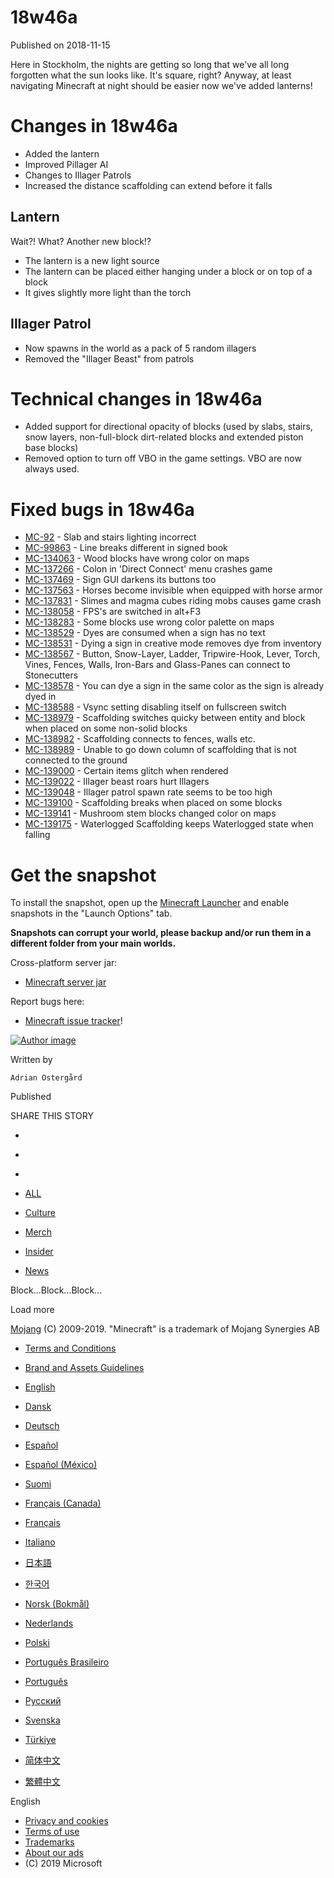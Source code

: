# 18w46a
Published on 2018-11-15

Here in Stockholm, the nights are getting so long that we've all long
forgotten what the sun looks like. It's square, right? Anyway, at least
navigating Minecraft at night should be easier now we've added lanterns!

#  Changes in 18w46a

  * Added the lantern
  * Improved Pillager AI
  * Changes to Illager Patrols
  * Increased the distance scaffolding can extend before it falls

##  Lantern

Wait?! What? Another new block!?

  * The lantern is a new light source 
  * The lantern can be placed either hanging under a block or on top of a block 
  * It gives slightly more light than the torch

##  Illager Patrol

  * Now spawns in the world as a pack of 5 random illagers
  * Removed the "Illager Beast" from patrols

#  Technical changes in 18w46a

  * Added support for directional opacity of blocks (used by slabs, stairs, snow layers, non-full-block dirt-related blocks and extended piston base blocks)
  * Removed option to turn off VBO in the game settings. VBO are now always used.

#  Fixed bugs in 18w46a

  * [MC-92](https://bugs.mojang.com/browse/MC-92) \- Slab and stairs lighting incorrect
  * [MC-99863](https://bugs.mojang.com/browse/MC-99863) \- Line breaks different in signed book
  * [MC-134063](https://bugs.mojang.com/browse/MC-134063) \- Wood blocks have wrong color on maps
  * [MC-137266](https://bugs.mojang.com/browse/MC-137266) \- Colon in 'Direct Connect' menu crashes game
  * [MC-137469](https://bugs.mojang.com/browse/MC-137469) \- Sign GUI darkens its buttons too
  * [MC-137563](https://bugs.mojang.com/browse/MC-137563) \- Horses become invisible when equipped with horse armor
  * [MC-137831](https://bugs.mojang.com/browse/MC-137831) \- Slimes and magma cubes riding mobs causes game crash
  * [MC-138058](https://bugs.mojang.com/browse/MC-138058) \- FPS's are switched in alt+F3
  * [MC-138283](https://bugs.mojang.com/browse/MC-138283) \- Some blocks use wrong color palette on maps
  * [MC-138529](https://bugs.mojang.com/browse/MC-138529) \- Dyes are consumed when a sign has no text
  * [MC-138531](https://bugs.mojang.com/browse/MC-138531) \- Dying a sign in creative mode removes dye from inventory
  * [MC-138567](https://bugs.mojang.com/browse/MC-138567) \- Button, Snow-Layer, Ladder, Tripwire-Hook, Lever, Torch, Vines, Fences, Walls, Iron-Bars and Glass-Panes can connect to Stonecutters
  * [MC-138578](https://bugs.mojang.com/browse/MC-138578) \- You can dye a sign in the same color as the sign is already dyed in
  * [MC-138588](https://bugs.mojang.com/browse/MC-138588) \- Vsync setting disabling itself on fullscreen switch
  * [MC-138979](https://bugs.mojang.com/browse/MC-138979) \- Scaffolding switches quicky between entity and block when placed on some non-solid blocks
  * [MC-138982](https://bugs.mojang.com/browse/MC-138982) \- Scaffolding connects to fences, walls etc.
  * [MC-138989](https://bugs.mojang.com/browse/MC-138989) \- Unable to go down column of scaffolding that is not connected to the ground
  * [MC-139000](https://bugs.mojang.com/browse/MC-139000) \- Certain items glitch when rendered
  * [MC-139022](https://bugs.mojang.com/browse/MC-139022) \- Illager beast roars hurt Illagers
  * [MC-139048](https://bugs.mojang.com/browse/MC-139048) \- Illager patrol spawn rate seems to be too high
  * [MC-139100](https://bugs.mojang.com/browse/MC-139100) \- Scaffolding breaks when placed on some blocks
  * [MC-139141](https://bugs.mojang.com/browse/MC-139141) \- Mushroom stem blocks changed color on maps
  * [MC-139175](https://bugs.mojang.com/browse/MC-139175) \- Waterlogged Scaffolding keeps Waterlogged state when falling

#  Get the snapshot

To install the snapshot, open up the [Minecraft Launcher](/download) and
enable snapshots in the "Launch Options" tab.

 **Snapshots can corrupt your world, please backup and/or run them in a
different folder from your main worlds.**

Cross-platform server jar:

  * [Minecraft server jar](https://launcher.mojang.com/v1/objects/6681e24d2dc9ba60a6e7d1fbbf25b2af70ff9d1c/server.jar)

Report bugs here:

  * [Minecraft issue tracker](https://bugs.mojang.com/browse/MC)!

[ ![Author
image](/content/dam/archive/47546af0dc1b3d456e04447c5f34c52c-NewAdrian.png)
]()

Written by

    Adrian Östergård
Published

    

SHARE THIS STORY

  * [ ](https://www.facebook.com/sharer/sharer.php?u=https%3A%2F%2Fwww.minecraft.net%2Fen-us%2Farticle%2Fminecraft-snapshot-18w46a)
  * [ ](https://twitter.com/home?status=https%3A%2F%2Fwww.minecraft.net%2Fen-us%2Farticle%2Fminecraft-snapshot-18w46a)
  * [ ](https://www.reddit.com/submit?url=https%3A%2F%2Fwww.minecraft.net%2Fen-us%2Farticle%2Fminecraft-snapshot-18w46a)

  * [ALL](javascript:;)
  * [Culture](javascript:;)
  * [Merch](javascript:;)
  * [Insider](javascript:;)
  * [News](javascript:;)

Block...Block...Block...

Load more

[ ](https://mojang.com?ref=ft)

[Mojang](https://mojang.com) (C) 2009-2019. "Minecraft" is a trademark of
Mojang Synergies AB

  * [ Terms and Conditions ](https://account.mojang.com/terms?ref=ft)
  * [ Brand and Assets Guidelines ](https://account.mojang.com/terms?ref=ft#brand)

  * [English](/en-us/)
  * [Dansk](/da-dk/)
  * [Deutsch](/de-de/)
  * [Español](/es-es/)
  * [Español (México)](/es-mx/)
  * [Suomi](/fi-fi/)
  * [Français (Canada)](/fr-ca/)
  * [Français](/fr-fr/)
  * [Italiano](/it-it/)
  * [日本語](/ja-jp/)
  * [한국어](/ko-kr/)
  * [Norsk (Bokmål)](/nb-no/)
  * [Nederlands](/nl-nl/)
  * [Polski](/pl-pl/)
  * [Português Brasileiro](/pt-br/)
  * [Português](/pt-pt/)
  * [Русский](/ru-ru/)
  * [Svenska](/sv-se/)
  * [Türkiye](/tr-tr/)
  * [简体中文](/zh-hans/)
  * [繁體中文](/zh-hant/)

English

  * [Privacy and cookies](http://go.microsoft.com/fwlink/?linkid=521839)
  * [Terms of use](http://go.microsoft.com/fwlink/?linkid=206977)
  * [Trademarks](http://www.microsoft.com/trademarks)
  * [About our ads](http://choice.microsoft.com/)
  * (C) 2019 Microsoft

[ ](http://www.microsoft.com/)


